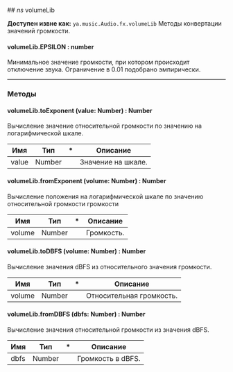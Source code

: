 

##<a name="volumeLib"></a> *ns* volumeLib

**Доступен извне как:** `ya.music.Audio.fx.volumeLib`
Методы конвертации значений громкости.

#### volumeLib.EPSILON : number

Минимальное значение громкости, при котором происходит отключение звука. Ограничение в 0.01 подобрано эмпирически.

----

### Методы

#### <a name="volumeLib.toExponent"></a> volumeLib.toExponent (value: Number) : Number 

Вычисление значение относительной громкости по значению на логарифмической шкале.

| Имя | Тип | * | Описание |
| --- | --- | --- | --- |
| value | Number |  | Значение на шкале. |

#### <a name="volumeLib.fromExponent"></a> volumeLib.fromExponent (volume: Number) : Number 

Вычисление положения на логарифмической шкале по значению относительной громкости громкости

| Имя | Тип | * | Описание |
| --- | --- | --- | --- |
| volume | Number |  | Громкость. |

#### <a name="volumeLib.toDBFS"></a> volumeLib.toDBFS (volume: Number) : Number 

Вычисление значения dBFS из относительного значения громкости.

| Имя | Тип | * | Описание |
| --- | --- | --- | --- |
| volume | Number |  | Относительная громкость. |

#### <a name="volumeLib.fromDBFS"></a> volumeLib.fromDBFS (dbfs: Number) : Number 

Вычисление значения относительной громкости из значения dBFS.

| Имя | Тип | * | Описание |
| --- | --- | --- | --- |
| dbfs | Number |  | Громкость в dBFS. |

